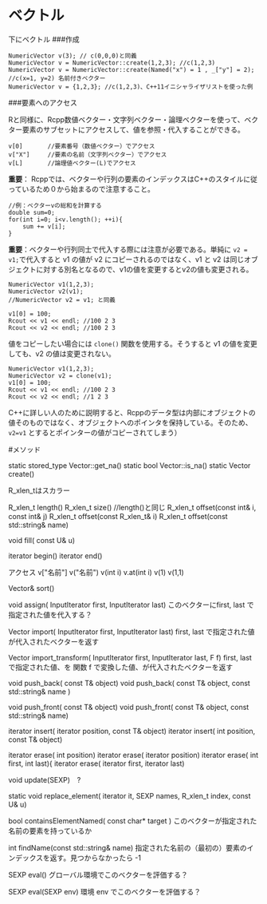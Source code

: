 # ベクトル

下にベクトル
###作成


```
NumericVector v(3); // c(0,0,0)と同義
NumericVector v = NumericVector::create(1,2,3); //c(1,2,3) 
NumericVector v = NumericVector::create(Named("x") = 1 , _["y"] = 2); //c(x=1, y=2) 名前付きベクター
NumericVector v = {1,2,3}; //c(1,2,3)、C++11イニシャライザリストを使った例
```



###要素へのアクセス

Rと同様に、Rcpp数値ベクター・文字列ベクター・論理ベクターを使って、ベクター要素のサブセットにアクセスして、値を参照・代入することができる。

```
v[0]       //要素番号（数値ベクター）でアクセス
v["X"]     //要素の名前（文字列ベクター）でアクセス
v[L]       //論理値ベクター(L)でアクセス
```

**重要**：
Rcppでは、ベクターや行列の要素のインデックスはC++のスタイルに従っているため０から始まるので注意すること。


```
//例：ベクターvの総和を計算する
double sum=0;
for(int i=0; i<v.length(); ++i){
    sum += v[i];
}
```

**重要**：ベクターや行列同士で代入する際には注意が必要である。単純に `v2 = v1;`で代入すると v1 の値が v2 にコピーされるのではなく、v1 と v2 は同じオブジェクトに対する別名となるので、v1の値を変更するとv2の値も変更される。

```
NumericVector v1(1,2,3);
NumericVector v2(v1);
//NumericVector v2 = v1; と同義

v1[0] = 100;
Rcout << v1 << endl; //100 2 3
Rcout << v2 << endl; //100 2 3
```
値をコピーしたい場合には `clone()` 関数を使用する。そうすると v1 の値を変更しても、v2 の値は変更されない。

```
NumericVector v1(1,2,3);
NumericVector v2 = clone(v1);
v1[0] = 100;
Rcout << v1 << endl; //100 2 3
Rcout << v2 << endl; //1 2 3
```

C++に詳しい人のために説明すると、Rcppのデータ型は内部にオブジェクトの値そのものではなく、オブジェクトへのポインタを保持している。そのため、`v2=v1` とするとポインターの値がコピーされてしまう）



#メソッド

static stored_type Vector::get_na()
static bool Vector::is_na()
static Vector create()


R_xlen_tはスカラー

R_xlen_t length()
R_xlen_t size() //length()と同じ
R_xlen_t offset(const int& i, const int& j)
R_xlen_t offset(const R_xlen_t& i)
R_xlen_t offset(const std::string& name)

void fill( const U& u)

iterator begin()
iterator end()

アクセス
v["名前"]
v("名前")
v(int i)
v.at(int i)
v(1)
v(1,1)

Vector& sort()

void assign( InputIterator first, InputIterator last)
このベクターにfirst, last で指定された値を代入する？

Vector import( InputIterator first, InputIterator last)
first, last で指定された値が代入されたベクターを返す

Vector import_transform( InputIterator first, InputIterator last, F f)
first, last で指定された値、を 関数 f で変換した値、が代入されたベクターを返す

void push_back( const T& object)
void push_back( const T& object, const std::string& name )

void push_front( const T& object)
void push_front( const T& object, const std::string& name)


iterator insert( iterator position, const T& object)
iterator insert( int position, const T& object)

iterator erase( int position)
iterator erase( iterator position)
iterator erase( int first, int last){
iterator erase( iterator first, iterator last)

void update(SEXP)　?

static void replace_element( iterator it, SEXP names, R_xlen_t index, const U& u)

bool containsElementNamed( const char* target )
このベクターが指定された名前の要素を持っているか

int findName(const std::string& name)
指定された名前の（最初の）要素のインデックスを返す。見つからなかったら -1


SEXP eval()
グローバル環境でこのベクターを評価する？

SEXP eval(SEXP env)
環境 env でこのベクターを評価する？
